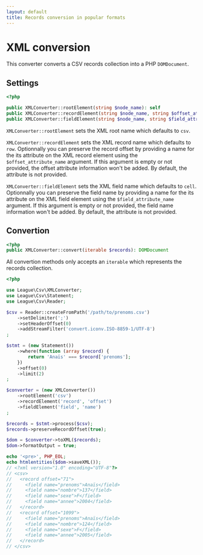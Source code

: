 ```yaml
---
layout: default
title: Records conversion in popular formats
---
```


# XML conversion

This converter converts a CSV records collection into a PHP `DOMDocument`.

## Settings

~~~php
<?php

public XMLConverter::rootElement(string $node_name): self
public XMLConverter::recordElement(string $node_name, string $offset_attribute_name = ''): self
public XMLConverter::fieldElement(string $node_name, string $field_attribute_name = ''): self
~~~

`XMLConverter::rootElement` sets the XML root name which defaults to `csv`.

`XMLConverter::recordElement` sets the XML record name which defaults to `row`. Optionnally you can preserve the record offset by providing a name for the its attribute on the XML record element using the `$offset_attribute_name` argument. If this argument is empty or not provided, the offset attribute information won't be added. By default, the attribute is not provided.

`XMLConverter::fieldElement` sets the XML field name which defaults to `cell`. Optionnally you can preserve the field name by providing a name for the its attribute on the XML field element using the `$field_attribute_name` argument. If this argument is empty or not provided, the field name information won't be added. By default, the attribute is not provided.

## Convertion

~~~php
<?php
public XMLConverter::convert(iterable $records): DOMDocument
~~~

All convertion methods only accepts an `iterable` which represents the records collection.

~~~php
<?php

use League\Csv\XMLConverter;
use League\Csv\Statement;
use League\Csv\Reader;

$csv = Reader::createFromPath('/path/to/prenoms.csv')
    ->setDelimiter(';')
    ->setHeaderOffset(0)
    ->addStreamFilter('convert.iconv.ISO-8859-1/UTF-8')
;

$stmt = (new Statement())
    ->where(function (array $record) {
        return 'Anaïs' === $record['prenoms'];
    })
    ->offset(0)
    ->limit(2)
;

$converter = (new XMLConverter())
    ->rootElement('csv')
    ->recordElement('record', 'offset')
    ->fieldElement('field', 'name')
;

$records = $stmt->process($csv);
$records->preserveRecordOffset(true);

$dom = $converter->toXML($records);
$dom->formatOutput = true;

echo '<pre>', PHP_EOL;
echo htmlentities($dom->saveXML());
// <?xml version="1.0" encoding="UTF-8"?>
// <csv>
//   <record offset="71">
//     <field name="prenoms">Anaïs</field>
//     <field name="nombre">137</field>
//     <field name="sexe">F</field>
//     <field name="annee">2004</field>
//   </record>
//   <record offset="1099">
//     <field name="prenoms">Anaïs</field>
//     <field name="nombre">124</field>
//     <field name="sexe">F</field>
//     <field name="annee">2005</field>
//   </record>
// </csv>
~~~
